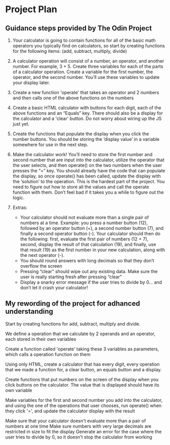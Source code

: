 # Project Plan

## Guidance steps provided by The Odin Project

1. Your calculator is going to contain functions for all of the basic math operators you typically find on calculators, so start by creating functions for the following items: (add, subtract, multiply, divide)

2. A calculator operation will consist of a number, an operator, and another number. For example, 3 + 5. Create three variables for each of the parts of a calculator operation. Create a variable for the first number, the operator, and the second number. You’ll use these variables to update your display later.

3. Create a new function 'operate' that takes an operator and 2 numbers and then calls one of the above functions on the numbers

4. Create a basic HTML calculator with buttons for each digit, each of the above functions and an “Equals” key. There should also be a display for the calculator and a 'clear' button. Do not worry about wiring up the JS just yet.

5. Create the functions that populate the display when you click the number buttons. You should be storing the ‘display value’ in a variable somewhere for use in the next step.

6. Make the calculator work! You’ll need to store the first number and second number that are input into the calculator, utilize the operator that the user selects, and then operate() on the two numbers when the user presses the “=” key. You should already have the code that can populate the display, so once operate() has been called, update the display with the ‘solution’ to the operation. This is the hardest part of the project. You need to figure out how to store all the values and call the operate function with them. Don’t feel bad if it takes you a while to figure out the logic.

7. Extras: 
    - Your calculator should not evaluate more than a single pair of numbers at a time. Example: you press a number button (12), followed by an operator button (+), a second number button (7), and finally a second operator button (-). Your calculator should then do the following: first, evaluate the first pair of numbers (12 + 7), second, display the result of that calculation (19), and finally, use that result (19) as the first number in your new calculation, along with the next operator (-).
    - You should round answers with long decimals so that they don’t overflow the screen
    - Pressing “clear” should wipe out any existing data. Make sure the user is really starting fresh after pressing “clear”
    - Display a snarky error message if the user tries to divide by 0… and don’t let it crash your calculator!

## My rewording of the project for adhanced understanding

Start by creating functions for add, subtract, multiply and divide.

We define a operation that we calculate by 2 operands and an operator, each stored in their own variables

Create a function called 'operate' taking these 3 variables as parameters, which calls a operation function on them

Using only HTML, create a calculator that has every digit, every operation that we made a function for, a clear button, an equals button and a display.

Create functions that put numbers on the screen of the display when you click buttons on the calculator. The value that is displayed should have its own variable

Make variables for the first and second number you add into the calculator, and using the one of the operations that user chooses, run operate() when they click '=', and update the calculator display with the result

Make sure that your calculator doesn't evaluate more than a pair of numbers at one time
Make sure numbers with very large decimals are restricted in size to fit the display
Generate an error for the case where the user tries to divide by 0, so it doesn't stop the calculator from working


